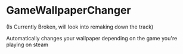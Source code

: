 # GameWallpaperChanger
(Is Currently Broken, will look into remaking down the track)

Automatically changes your wallpaper depending on the game you're playing on steam
